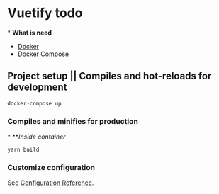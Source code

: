 # Vuetify todo

\* **What is need**

- [Docker](https://www.docker.com/get-started)
- [Docker Compose](https://docs.docker.com/compose/install)

## Project setup || Compiles and hot-reloads for development
```
docker-compose up
```

### Compiles and minifies for production

\* ***Inside container*
```
yarn build
```

### Customize configuration
See [Configuration Reference](https://cli.vuejs.org/config/).
